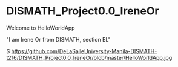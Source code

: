 # DISMATH_Project0.0_IreneOr

Welcome to HelloWorldApp

"I am Irene Or from DISMATH, section EL"

$ https://github.com/DeLaSalleUniversity-Manila-DISMATH-t216/DISMATH_Project0.0_IreneOr/blob/master/HelloWorldApp.jpg
